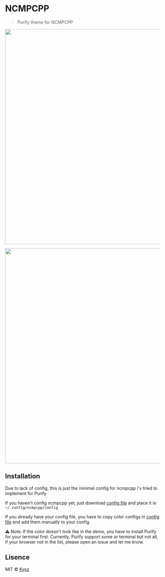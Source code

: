 # NCMPCPP
> Purify theme for NCMPCPP

<p align="center">
  <img src="https://i.imgur.com/6mOmOQR.png" width="700px">
</p>

<p align="center">
  <img src="https://i.imgur.com/uy81dsh.png" width="700px">
</p>

## Installation

Due to lack of config, this is just the minimal config for ncmpcpp i'v tried to implement for Purify

If you haven't config ncmpcpp yet, just download [config file](./config) and place it in `~/.config/ncmpcpp/config`

If you already have your config file, you have to copy color configs in [config file](./config) and add them manually to your config

:warning: Note:
If the color doesn't look like in the demo, you have to install Purify for your terminal first.
Currently, Purify support some or terminal but not all, if your browser not in the list, please open an issue and let me know.

## Lisence
MIT © [Kyoz](mailto:banminkyoz@gmail.com)
